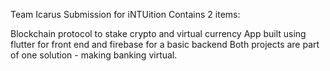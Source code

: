 Team Icarus Submission for iNTUition Contains 2 items:

Blockchain protocol to stake crypto and virtual currency
App built using flutter for front end and firebase for a basic backend
Both projects are part of one solution - making banking virtual.
